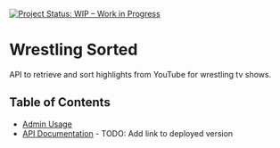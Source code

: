 [![Project Status: WIP – Work in Progress](https://img.shields.io/badge/Project%20Status-WIP-yellow.svg)](https://github.com/your-username/your-repo)

# Wrestling Sorted

API to retrieve and sort highlights from YouTube for wrestling tv shows.

## Table of Contents

- [Admin Usage](wrestling_sorted/doc/admin-usage.md)
- [API Documentation](http://127.0.0.1:8000/api/docs/) - TODO: Add link to deployed version